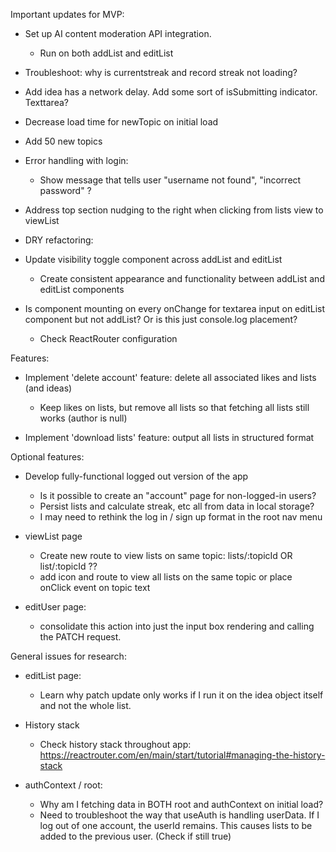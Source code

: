 Important updates for MVP:

- Set up AI content moderation API integration.
    - Run on both addList and editList

- Troubleshoot: why is currentstreak and record streak not loading?

- Add idea has a network delay. Add some sort of isSubmitting indicator. Texttarea?

- Decrease load time for newTopic on initial load

- Add 50 new topics

- Error handling with login:
    - Show message that tells user "username not found", "incorrect password" ?

- Address top section nudging to the right when clicking from lists view to viewList


- DRY refactoring:
- Update visibility toggle component across addList and editList
    - Create consistent appearance and functionality between addList and editList components

- Is component mounting on every onChange for textarea input on editList component but not addList? Or is this just console.log placement?
    - Check ReactRouter configuration





Features:

- Implement 'delete account' feature: delete all associated likes and lists (and ideas)
    - Keep likes on lists, but remove all lists so that fetching all lists still works (author is null)

- Implement 'download lists' feature: output all lists in structured format


Optional features:

- Develop fully-functional logged out version of the app
    - Is it possible to create an "account" page for non-logged-in users?
    - Persist lists and calculate streak, etc all from data in local storage?
    - I may need to rethink the log in / sign up format in the root nav menu


- viewList page
    - Create new route to view lists on same topic: lists/:topicId OR list/:topicId ??
    - add icon and route to view all lists on the same topic or place onClick event on topic text

- editUser page:
    - consolidate this action into just the input box rendering and calling the PATCH request. 


General issues for research:
- editList page:
    - Learn why patch update only works if I run it on the idea object itself and not the whole list. 

- History stack
    - Check history stack throughout app: https://reactrouter.com/en/main/start/tutorial#managing-the-history-stack

- authContext / root:
    - Why am I fetching data in BOTH root and authContext on initial load?
    - Need to troubleshoot the way that useAuth is handling userData. 
        If I log out of one account, the userId remains. This causes lists to be added to the previous user. (Check if still true)
